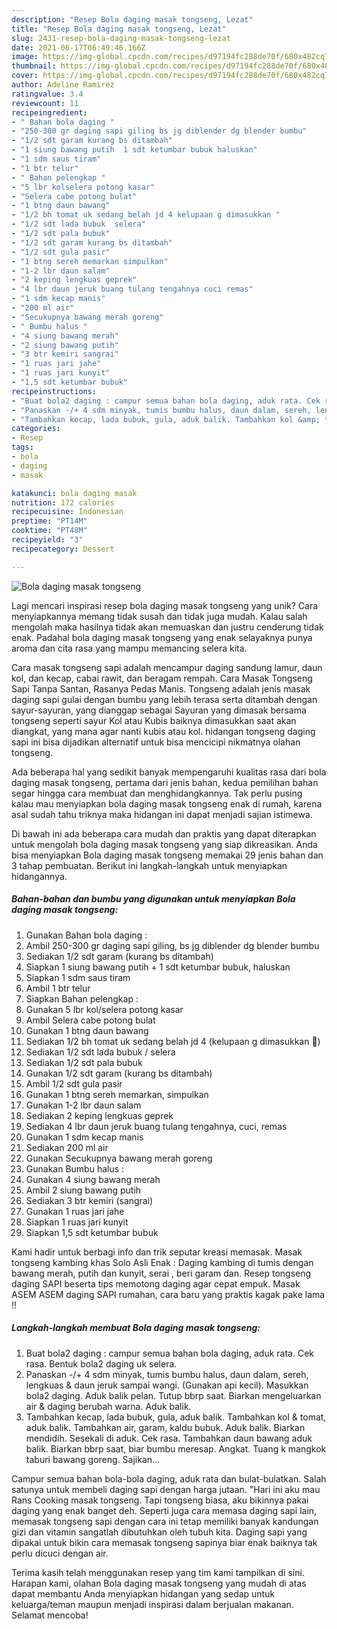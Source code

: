 ```yaml
---
description: "Resep Bola daging masak tongseng, Lezat"
title: "Resep Bola daging masak tongseng, Lezat"
slug: 2431-resep-bola-daging-masak-tongseng-lezat
date: 2021-06-17T06:49:46.166Z
image: https://img-global.cpcdn.com/recipes/d97194fc288de70f/680x482cq70/bola-daging-masak-tongseng-foto-resep-utama.jpg
thumbnail: https://img-global.cpcdn.com/recipes/d97194fc288de70f/680x482cq70/bola-daging-masak-tongseng-foto-resep-utama.jpg
cover: https://img-global.cpcdn.com/recipes/d97194fc288de70f/680x482cq70/bola-daging-masak-tongseng-foto-resep-utama.jpg
author: Adeline Ramirez
ratingvalue: 3.4
reviewcount: 11
recipeingredient:
- " Bahan bola daging "
- "250-300 gr daging sapi giling bs jg diblender dg blender bumbu"
- "1/2 sdt garam kurang bs ditambah"
- "1 siung bawang putih  1 sdt ketumbar bubuk haluskan"
- "1 sdm saus tiram"
- "1 btr telur"
- " Bahan pelengkap "
- "5 lbr kolselera potong kasar"
- "Selera cabe potong bulat"
- "1 btng daun bawang"
- "1/2 bh tomat uk sedang belah jd 4 kelupaan g dimasukkan "
- "1/2 sdt lada bubuk  selera"
- "1/2 sdt pala bubuk"
- "1/2 sdt garam kurang bs ditambah"
- "1/2 sdt gula pasir"
- "1 btng sereh memarkan simpulkan"
- "1-2 lbr daun salam"
- "2 keping lengkuas geprek"
- "4 lbr daun jeruk buang tulang tengahnya cuci remas"
- "1 sdm kecap manis"
- "200 ml air"
- "Secukupnya bawang merah goreng"
- " Bumbu halus "
- "4 siung bawang merah"
- "2 siung bawang putih"
- "3 btr kemiri sangrai"
- "1 ruas jari jahe"
- "1 ruas jari kunyit"
- "1,5 sdt ketumbar bubuk"
recipeinstructions:
- "Buat bola2 daging : campur semua bahan bola daging, aduk rata. Cek rasa. Bentuk bola2 daging uk selera."
- "Panaskan -/+ 4 sdm minyak, tumis bumbu halus, daun dalam, sereh, lengkuas &amp; daun jeruk sampai wangi. (Gunakan api kecil). Masukkan bola2 daging. Aduk balik pelan. Tutup bbrp saat. Biarkan mengeluarkan air &amp; daging berubah warna. Aduk balik."
- "Tambahkan kecap, lada bubuk, gula, aduk balik. Tambahkan kol &amp; tomat, aduk balik. Tambahkan air, garam, kaldu bubuk. Aduk balik. Biarkan mendidih. Sesekali di aduk. Cek rasa. Tambahkan daun bawang aduk balik. Biarkan bbrp saat, biar bumbu meresap. Angkat. Tuang k mangkok taburi bawang goreng. Sajikan..."
categories:
- Resep
tags:
- bola
- daging
- masak

katakunci: bola daging masak 
nutrition: 172 calories
recipecuisine: Indonesian
preptime: "PT14M"
cooktime: "PT48M"
recipeyield: "3"
recipecategory: Dessert

---
```



![Bola daging masak tongseng](https://img-global.cpcdn.com/recipes/d97194fc288de70f/680x482cq70/bola-daging-masak-tongseng-foto-resep-utama.jpg)

Lagi mencari inspirasi resep bola daging masak tongseng yang unik? Cara menyiapkannya memang tidak susah dan tidak juga mudah. Kalau salah mengolah maka hasilnya tidak akan memuaskan dan justru cenderung tidak enak. Padahal bola daging masak tongseng yang enak selayaknya punya aroma dan cita rasa yang mampu memancing selera kita.

Cara masak tongseng sapi adalah mencampur daging sandung lamur, daun kol, dan kecap, cabai rawit, dan beragam rempah. Cara Masak Tongseng Sapi Tanpa Santan, Rasanya Pedas Manis. Tongseng adalah jenis masak daging sapi gulai dengan bumbu yang lebih terasa serta ditambah dengan sayur-sayuran, yang dianggap sebagai Sayuran yang dimasak bersama tongseng seperti sayur Kol atau Kubis baiknya dimasukkan saat akan diangkat, yang mana agar nanti kubis atau kol. hidangan tongseng daging sapi ini bisa dijadikan alternatif untuk bisa mencicipi nikmatnya olahan tongseng.

Ada beberapa hal yang sedikit banyak mempengaruhi kualitas rasa dari bola daging masak tongseng, pertama dari jenis bahan, kedua pemilihan bahan segar hingga cara membuat dan menghidangkannya. Tak perlu pusing kalau mau menyiapkan bola daging masak tongseng enak di rumah, karena asal sudah tahu triknya maka hidangan ini dapat menjadi sajian istimewa.


Di bawah ini ada beberapa cara mudah dan praktis yang dapat diterapkan untuk mengolah bola daging masak tongseng yang siap dikreasikan. Anda bisa menyiapkan Bola daging masak tongseng memakai 29 jenis bahan dan 3 tahap pembuatan. Berikut ini langkah-langkah untuk menyiapkan hidangannya.

<!--inarticleads1-->

##### Bahan-bahan dan bumbu yang digunakan untuk menyiapkan Bola daging masak tongseng:

1. Gunakan  Bahan bola daging :
1. Ambil 250-300 gr daging sapi giling, bs jg diblender dg blender bumbu
1. Sediakan 1/2 sdt garam (kurang bs ditambah)
1. Siapkan 1 siung bawang putih + 1 sdt ketumbar bubuk, haluskan
1. Siapkan 1 sdm saus tiram
1. Ambil 1 btr telur
1. Siapkan  Bahan pelengkap :
1. Gunakan 5 lbr kol/selera potong kasar
1. Ambil Selera cabe potong bulat
1. Gunakan 1 btng daun bawang
1. Sediakan 1/2 bh tomat uk sedang belah jd 4 (kelupaan g dimasukkan 🤫)
1. Sediakan 1/2 sdt lada bubuk / selera
1. Sediakan 1/2 sdt pala bubuk
1. Gunakan 1/2 sdt garam (kurang bs ditambah)
1. Ambil 1/2 sdt gula pasir
1. Gunakan 1 btng sereh memarkan, simpulkan
1. Gunakan 1-2 lbr daun salam
1. Sediakan 2 keping lengkuas geprek
1. Sediakan 4 lbr daun jeruk buang tulang tengahnya, cuci, remas
1. Gunakan 1 sdm kecap manis
1. Sediakan 200 ml air
1. Gunakan Secukupnya bawang merah goreng
1. Gunakan  Bumbu halus :
1. Gunakan 4 siung bawang merah
1. Ambil 2 siung bawang putih
1. Sediakan 3 btr kemiri (sangrai)
1. Gunakan 1 ruas jari jahe
1. Siapkan 1 ruas jari kunyit
1. Siapkan 1,5 sdt ketumbar bubuk


Kami hadir untuk berbagi info dan trik seputar kreasi memasak. Masak tongseng kambing khas Solo Asli Enak : Daging kambing di tumis dengan bawang merah, putih dan kunyit, serai , beri garam dan. Resep tongseng daging SAPI beserta tips memotong daging agar cepat empuk. Masak ASEM ASEM daging SAPI rumahan, cara baru yang praktis kagak pake lama !! 

<!--inarticleads2-->

##### Langkah-langkah membuat Bola daging masak tongseng:

1. Buat bola2 daging : campur semua bahan bola daging, aduk rata. Cek rasa. Bentuk bola2 daging uk selera.
1. Panaskan -/+ 4 sdm minyak, tumis bumbu halus, daun dalam, sereh, lengkuas &amp; daun jeruk sampai wangi. (Gunakan api kecil). Masukkan bola2 daging. Aduk balik pelan. Tutup bbrp saat. Biarkan mengeluarkan air &amp; daging berubah warna. Aduk balik.
1. Tambahkan kecap, lada bubuk, gula, aduk balik. Tambahkan kol &amp; tomat, aduk balik. Tambahkan air, garam, kaldu bubuk. Aduk balik. Biarkan mendidih. Sesekali di aduk. Cek rasa. Tambahkan daun bawang aduk balik. Biarkan bbrp saat, biar bumbu meresap. Angkat. Tuang k mangkok taburi bawang goreng. Sajikan...


Campur semua bahan bola-bola daging, aduk rata dan bulat-bulatkan. Salah satunya untuk membeli daging sapi dengan harga jutaan. &#34;Hari ini aku mau Rans Cooking masak tongseng. Tapi tongseng biasa, aku bikinnya pakai daging yang enak banget deh. Seperti juga cara memasa daging sapi lain, memasak tongseng sapi dengan cara ini tetap memiliki banyak kandungan gizi dan vitamin sangatlah dibutuhkan oleh tubuh kita. Daging sapi yang dipakai untuk bikin cara memasak tongseng sapinya biar enak baiknya tak perlu dicuci dengan air. 

Terima kasih telah menggunakan resep yang tim kami tampilkan di sini. Harapan kami, olahan Bola daging masak tongseng yang mudah di atas dapat membantu Anda menyiapkan hidangan yang sedap untuk keluarga/teman maupun menjadi inspirasi dalam berjualan makanan. Selamat mencoba!
